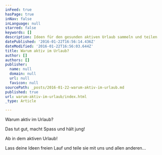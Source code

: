 ```yaml
---
inFeed: true
hasPage: true
inNav: false
inLanguage: null
starred: false
keywords: []
description: Ideen für den gesunden aktiven Urlaub sammeln und teilen
datePublished: '2016-01-22T16:56:14.436Z'
dateModified: '2016-01-22T16:56:03.644Z'
title: Warum aktiv im Urlaub?
author: []
authors: []
publisher:
  name: null
  domain: null
  url: null
  favicon: null
sourcePath: _posts/2016-01-22-warum-aktiv-im-urlaub.md
published: true
url: warum-aktiv-im-urlaub/index.html
_type: Article

---
```

Warum aktiv im Urlaub?

Das tut gut, macht Spass und hält jung!

Ab in dem aktiven Urlaub!

Lass deine Ideen freien Lauf und teile sie mit uns und allen anderen...